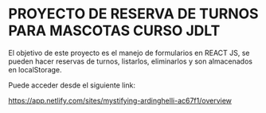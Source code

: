 # PROYECTO DE RESERVA DE TURNOS PARA MASCOTAS CURSO JDLT

El objetivo de este proyecto es el manejo de formularios en REACT JS, se pueden hacer reservas de turnos, listarlos, eliminarlos y son almacenados en localStorage.

Puede acceder desde el siguiente link:

https://app.netlify.com/sites/mystifying-ardinghelli-ac67f1/overview

